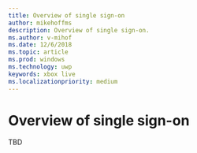 ```yaml
---
title: Overview of single sign-on
author: mikehoffms
description: Overview of single sign-on.
ms.author: v-mihof
ms.date: 12/6/2018
ms.topic: article
ms.prod: windows
ms.technology: uwp
keywords: xbox live
ms.localizationpriority: medium
---
```


# Overview of single sign-on

TBD
